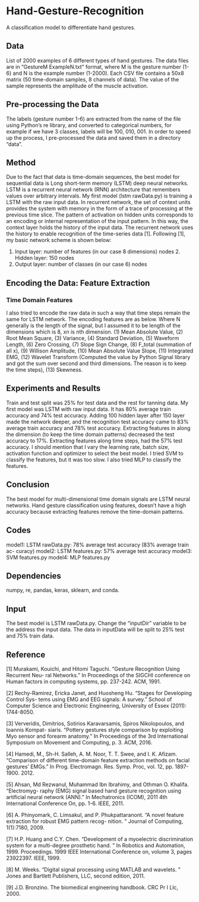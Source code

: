 # Hand-Gesture-Recognition

A classification model to differentiate hand gestures.

## Data
List of 2000 examples of 6 different types of hand gestures. 
The data files are in “GestureM ExampleN.txt” format, where M is the gesture number (1-6) and N is the example number (1-2000).
Each CSV file contains a 50x8 matrix (50 time-domain samples, 8 channels of data). 
The value of the sample represents the amplitude of the muscle activation.

## Pre-processing the Data
The labels (gesture number 1-6) are extracted from the name of the file using Python’s re library, and converted to categorical numbers, for example if we have 3 classes, labels will be 100, 010, 001.
In order to speed up the process, I pre-processed the data and saved them in a directory “data”.

## Method
Due to the fact that data is time-domain sequences, the best model for sequential data is Long short-term memory (LSTM) deep neural networks. LSTM is a recurrent neural network (RNN) architecture that remembers values over arbitrary intervals.
My first model (lstm rawData.py) is training a LSTM with the raw input data. In recurrent network, the set of context units provides the system with memory in the form of a trace of processing at the previous time slice. 
The pattern of activation on hidden units corresponds to an encoding or internal representation of the input pattern. 
In this way, the context layer holds the history of the input data. The recurrent network uses the history to enable recognition of the time-series data [1]. Following [1], my basic network scheme is shown below:
1. Input layer: number of features (in our case 8 dimensions) nodes 2. Hidden layer: 150 nodes
3. Output layer: number of classes (in our case 6) nodes

## Encoding the Data: Feature Extraction
### Time Domain Features
I also tried to encode the raw data in such a way that time steps remain the same for LSTM network. 
The encoding features are as below. Where N generally is the length of the signal, but I assumed it to be length of the dimensions which is 8, xn is nth dimension.
(1) Mean Absolute Value, (2) Root Mean Square, (3) Variance, (4) Standard Deviation, (5) Waveform Length, (6) Zero Crossing, (7) Slope Sign Change, (8) F_total (summation of all x), 
(9) Willison Amplitude, (10) Mean Absolute Value Slope, (11) Integrated EMG, (12) Wavelet Transform (Computed the value by Python Signal library and got the
sum over second and third dimensions. The reason is to keep the time steps), (13) Skewness.

## Experiments and Results
Train and test split was 25% for test data and the rest for tanning data.
My first model was LSTM with raw input data. It has 80% average train accuracy and 74% test accuracy. Adding 100 hidden layer after 150 layer made the network deeper, and the recognition test accuracy came to 83% average train accuracy and 78% test accuracy. 
Extracting features in along the dimension (to keep the time domain patterns) decreased the test accuracy to 17%. Extracting features along time steps, had the 57% test accuracy.
I should mention that I vary the learning rate, batch size, activation function and optimizer to select the best model.
I tried SVM to classify the features, but it was too slow. I also tried MLP to classify the features.

## Conclusion
The best model for multi-dimensional time domain signals are LSTM neural networks. Hand gesture classification using features, doesn’t have a high accuracy because extracting features remove the time-domain patterns.

## Codes
model1: LSTM rawData.py: 78% average test accuracy (83% average train ac- curacy)
model2: LSTM features.py: 57% average test accuracy
model3: SVM features.py
model4: MLP features.py

## Dependencies
numpy, re, pandas, keras, sklearn, and conda.

## Input
The best model is LSTM rawData.py. Change the “inputDir” variable to be the address the input data. The data in inputData will be split to 25% test and 75% train data.

## Reference
[1] Murakami, Kouichi, and Hitomi Taguchi. “Gesture Recognition Using Recurrent Neu- ral Networks.” In Proceedings of the SIGCHI conference on Human factors in computing systems, pp. 237-242. ACM, 1991.

[2] Rechy-Ramirez, Ericka Janet, and Huosheng Hu. “Stages for Developing Control Sys- tems using EMG and EEG signals: A survey.” School of Computer Science and Electronic Engineering, University of Essex (2011): 1744-8050.

[3] Ververidis, Dimitrios, Sotirios Karavarsamis, Spiros Nikolopoulos, and Ioannis Kompat- siaris. “Pottery gestures style comparison by exploiting Myo sensor and forearm anatomy.” In Proceedings of the 3rd International Symposium on Movement and Computing, p. 3. ACM, 2016.

[4] Hamedi, M., Sh-H. Salleh, A. M. Noor, T. T. Swee, and I. K. Afizam. “Comparison of different time-domain feature extraction methods on facial gestures’ EMGs.” In Prog. Electromagn. Res. Symp. Proc, vol. 12, pp. 1897-1900. 2012.

[5] Ahsan, Md Rezwanul, Muhammad Ibn Ibrahimy, and Othman O. Khalifa. “Electromyg- raphy (EMG) signal based hand gesture recognition using artificial neural network (ANN).” In Mechatronics (ICOM), 2011 4th International Conference On, pp. 1-6. IEEE, 2011.

[6] A. Phinyomark, C. Limsakul, and P. Phukpattaranont. “A novel feature extraction for robust EMG pattern recog- nition. ” Journal of Computing, 1(1):7180, 2009.

[7] H.P. Huang and C.Y. Chen. “Development of a myoelectric discrimination system for a multi-degree prosthetic hand. ” In Robotics and Automation, 1999. Proceedings. 1999 IEEE International Conference on, volume 3, pages 23922397. IEEE, 1999.

[8] M. Weeks. “Digital signal processing using MATLAB and wavelets. ” Jones and Bartlett Publishers, LLC, second edition, 2011.

[9] J.D. Bronzino. The biomedical engineering handbook. CRC Pr I Llc, 2000.
